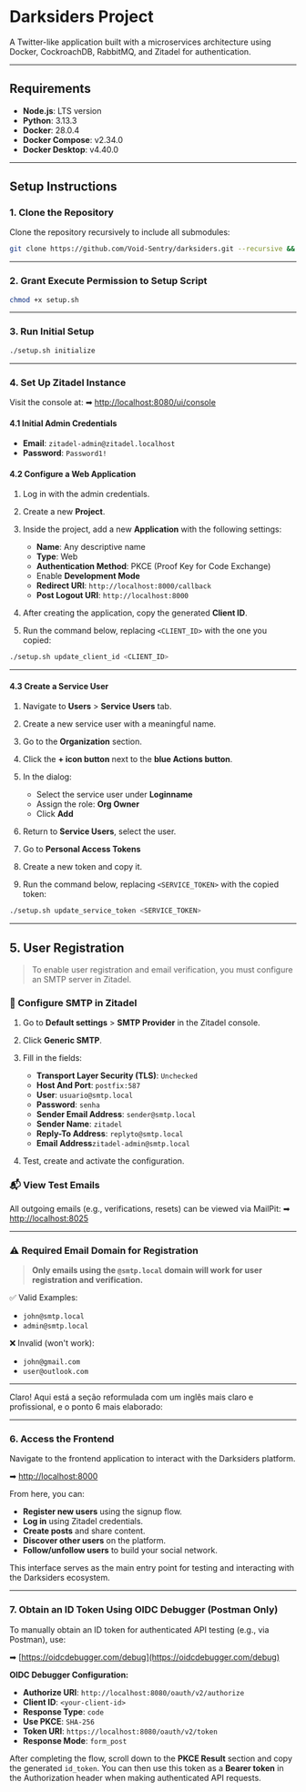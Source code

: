 # Darksiders Project

A Twitter-like application built with a microservices architecture using Docker, CockroachDB, RabbitMQ, and Zitadel for authentication.

---

## Requirements

* **Node.js**: LTS version
* **Python**: 3.13.3
* **Docker**: 28.0.4
* **Docker Compose**: v2.34.0
* **Docker Desktop**: v4.40.0

---

## Setup Instructions

### 1. Clone the Repository

Clone the repository recursively to include all submodules:

```bash
git clone https://github.com/Void-Sentry/darksiders.git --recursive && cd darksiders
```

---

### 2. Grant Execute Permission to Setup Script

```bash
chmod +x setup.sh
```

---

### 3. Run Initial Setup

```bash
./setup.sh initialize
```

---

### 4. Set Up Zitadel Instance

Visit the console at:
➡ [http://localhost:8080/ui/console](http://localhost:8080/ui/console)

#### 4.1 Initial Admin Credentials

* **Email**: `zitadel-admin@zitadel.localhost`
* **Password**: `Password1!`

#### 4.2 Configure a Web Application

1. Log in with the admin credentials.
2. Create a new **Project**.
3. Inside the project, add a new **Application** with the following settings:

   * **Name**: Any descriptive name
   * **Type**: Web
   * **Authentication Method**: PKCE (Proof Key for Code Exchange)
   * Enable **Development Mode**
   * **Redirect URI**: `http://localhost:8000/callback`
   * **Post Logout URI**: `http://localhost:8000`
4. After creating the application, copy the generated **Client ID**.
5. Run the command below, replacing `<CLIENT_ID>` with the one you copied:

```bash
./setup.sh update_client_id <CLIENT_ID>
```

---

#### 4.3 Create a Service User

1. Navigate to **Users** > **Service Users** tab.
2. Create a new service user with a meaningful name.
3. Go to the **Organization** section.
4. Click the **+ icon button** next to the **blue Actions button**.
5. In the dialog:

   * Select the service user under **Loginname**
   * Assign the role: **Org Owner**
   * Click **Add**
6. Return to **Service Users**, select the user.
7. Go to **Personal Access Tokens**
8. Create a new token and copy it.
9. Run the command below, replacing `<SERVICE_TOKEN>` with the copied token:

```bash
./setup.sh update_service_token <SERVICE_TOKEN>
```

---

## 5. User Registration

> To enable user registration and email verification, you must configure an SMTP server in Zitadel.

### 🔧 Configure SMTP in Zitadel

1. Go to **Default settings** > **SMTP Provider** in the Zitadel console.

2. Click **Generic SMTP**.

3. Fill in the fields:

   * **Transport Layer Security (TLS)**: `Unchecked`
   * **Host And Port**: `postfix:587`
   * **User**: `usuario@smtp.local`
   * **Password**: `senha`
   * **Sender Email Address**: `sender@smtp.local`
   * **Sender Name**: `zitadel`
   * **Reply-To Address**: `replyto@smtp.local`
   * **Email Address**`zitadel-admin@smtp.local`

4. Test, create and activate the configuration.

### 📬 View Test Emails

All outgoing emails (e.g., verifications, resets) can be viewed via MailPit:
➡ [http://localhost:8025](http://localhost:8025)

---

### ⚠️ Required Email Domain for Registration

> **Only emails using the `@smtp.local` domain will work for user registration and verification.**

✅ Valid Examples:

* `john@smtp.local`
* `admin@smtp.local`

❌ Invalid (won't work):

* `john@gmail.com`
* `user@outlook.com`

---

Claro! Aqui está a seção reformulada com um inglês mais claro e profissional, e o ponto 6 mais elaborado:

---

### 6. Access the Frontend

Navigate to the frontend application to interact with the Darksiders platform.

➡ [http://localhost:8000](http://localhost:8000)

From here, you can:

* **Register new users** using the signup flow.
* **Log in** using Zitadel credentials.
* **Create posts** and share content.
* **Discover other users** on the platform.
* **Follow/unfollow users** to build your social network.

This interface serves as the main entry point for testing and interacting with the Darksiders ecosystem.

---

### 7. Obtain an ID Token Using OIDC Debugger (Postman Only)

To manually obtain an ID token for authenticated API testing (e.g., via Postman), use:

➡ [https://oidcdebugger.com/debug](https://oidcdebugger.com/debug)

**OIDC Debugger Configuration:**

* **Authorize URI**: `http://localhost:8080/oauth/v2/authorize`
* **Client ID**: `<your-client-id>`
* **Response Type**: `code`
* **Use PKCE**: `SHA-256`
* **Token URI**: `https://localhost:8080/oauth/v2/token`
* **Response Mode**: `form_post`

After completing the flow, scroll down to the **PKCE Result** section and copy the generated `id_token`. You can then use this token as a **Bearer token** in the Authorization header when making authenticated API requests.
